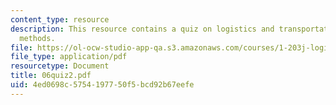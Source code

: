 ```yaml
---
content_type: resource
description: This resource contains a quiz on logistics and transportation planning
  methods.
file: https://ol-ocw-studio-app-qa.s3.amazonaws.com/courses/1-203j-logistical-and-transportation-planning-methods-fall-2006/4ed0698c5754197750f5bcd92b67eefe_06quiz2.pdf
file_type: application/pdf
resourcetype: Document
title: 06quiz2.pdf
uid: 4ed0698c-5754-1977-50f5-bcd92b67eefe
---
```

